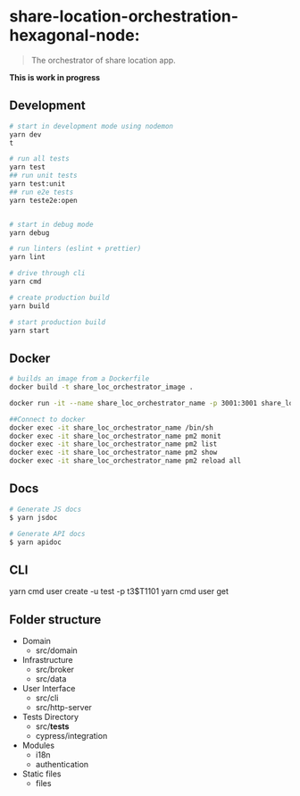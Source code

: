 # share-location-orchestration-hexagonal-node:

> The orchestrator of share location app.

**This is work in progress**

## Development

```bash
# start in development mode using nodemon
yarn dev
t

# run all tests
yarn test
## run unit tests
yarn test:unit
## run e2e tests
yarn teste2e:open


# start in debug mode
yarn debug

# run linters (eslint + prettier)
yarn lint

# drive through cli
yarn cmd

# create production build
yarn build

# start production build
yarn start
```

## Docker

```bash
# builds an image from a Dockerfile
docker build -t share_loc_orchestrator_image .

docker run -it --name share_loc_orchestrator_name -p 3001:3001 share_loc_orchestrator_image

##Connect to docker
docker exec -it share_loc_orchestrator_name /bin/sh
docker exec -it share_loc_orchestrator_name pm2 monit
docker exec -it share_loc_orchestrator_name pm2 list
docker exec -it share_loc_orchestrator_name pm2 show
docker exec -it share_loc_orchestrator_name pm2 reload all
```

## Docs

```sh
# Generate JS docs
$ yarn jsdoc

# Generate API docs
$ yarn apidoc
```

## CLI

yarn cmd user create -u test -p t3\$T1101
yarn cmd user get

## Folder structure

- Domain
  - src/domain
- Infrastructure
  - src/broker
  - src/data
- User Interface
  - src/cli
  - src/http-server
- Tests Directory
  - src/**tests**
  - cypress/integration
- Modules
  - i18n
  - authentication
- Static files
  - files
